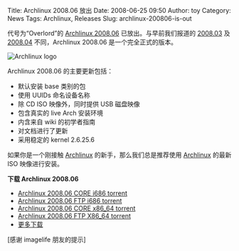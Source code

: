 Title: Archlinux 2008.06 放出
Date: 2008-06-25 09:50
Author: toy
Category: News
Tags: Archlinux, Releases
Slug: archlinux-200806-is-out

代号为“Overlord”的 [Archlinux 2008.06](http://archlinux.org/news/398/)
已放出。与早前我们报道的
[2008.03](http://linuxtoy.org/archives/archlinux-200803-test-iso.html)
及
[2008.04](http://linuxtoy.org/archives/archlinux-200804-rc-released.html)
不同，Archlinux 2008.06 是一个完全正式的版本。

![Archlinux logo](http://i.linuxtoy.org/i/2008/03/archlinux-logo.png)

Archlinux 2008.06 的主要更新包括：

-   默认安装 base 类别的包
-   使用 UUIDs 命名设备名称
-   除 CD ISO 映像外，同时提供 USB 磁盘映像
-   包含真实的 live Arch 安装环境
-   内含来自 wiki 的初学者指南
-   对文档进行了更新
-   采用稳定的 kernel 2.6.25.6

如果你是一个刚接触 [Archlinux](http://linuxtoy.org/tag/archlinux)
的新手，那么我们总是推荐使用
[Archlinux](http://linuxtoy.org/tag/archlinux) 的最新 ISO 映像进行安装。

**下载 Archlinux 2008.06**

-   [Archlinux 2008.06 CORE i686
    torrent](ftp://ftp.archlinux.org/iso/2008.06/archlinux-2008.06-core-i686.iso.torrent)
-   [Archlinux 2008.06 FTP i686
    torrent](ftp://ftp.archlinux.org/iso/2008.06/archlinux-2008.06-ftp-i686.iso.torrent)
-   [Archlinux 2008.06 CORE x86\_64
    torrent](ftp://ftp.archlinux.org/iso/2008.06/archlinux-2008.06-core-x86_64.iso.torrent)
-   [Archlinux 2008.06 FTP X86\_64
    torrent](ftp://ftp.archlinux.org/iso/2008.06/archlinux-2008.06-ftp-x86_64.iso.torrent)
-   [更多下载](ftp://ftp.archlinux.org/iso/2008.06/)

[感谢 imagelife 朋友的提示]
